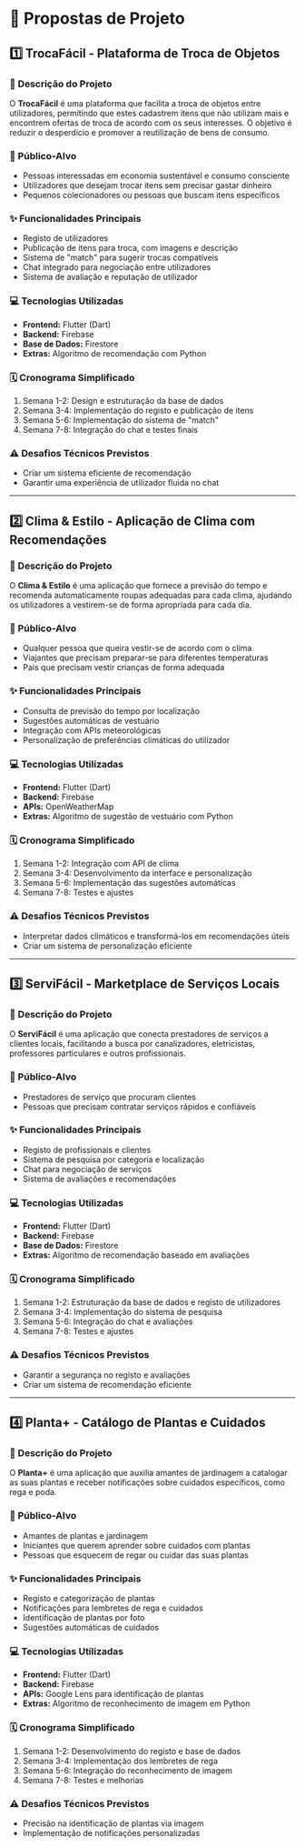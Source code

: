 # 📌 Propostas de Projeto

## 1️⃣ TrocaFácil - Plataforma de Troca de Objetos

### 📖 Descrição do Projeto

O **TrocaFácil** é uma plataforma que facilita a troca de objetos entre utilizadores, permitindo que estes cadastrem itens que não utilizam mais e encontrem ofertas de troca de acordo com os seus interesses. O objetivo é reduzir o desperdício e promover a reutilização de bens de consumo.

### 👥 Público-Alvo

- Pessoas interessadas em economia sustentável e consumo consciente
- Utilizadores que desejam trocar itens sem precisar gastar dinheiro
- Pequenos colecionadores ou pessoas que buscam itens específicos

### ✨ Funcionalidades Principais

- Registo de utilizadores
- Publicação de itens para troca, com imagens e descrição
- Sistema de "match" para sugerir trocas compatíveis
- Chat integrado para negociação entre utilizadores
- Sistema de avaliação e reputação de utilizador

### 💻 Tecnologias Utilizadas

- **Frontend:** Flutter (Dart)
- **Backend:** Firebase
- **Base de Dados:** Firestore
- **Extras:** Algoritmo de recomendação com Python

### 🗓️ Cronograma Simplificado

1. Semana 1-2: Design e estruturação da base de dados
2. Semana 3-4: Implementação do registo e publicação de itens
3. Semana 5-6: Implementação do sistema de "match"
4. Semana 7-8: Integração do chat e testes finais

### ⚠️ Desafios Técnicos Previstos

- Criar um sistema eficiente de recomendação
- Garantir uma experiência de utilizador fluida no chat

---

## 2️⃣ Clima & Estilo - Aplicação de Clima com Recomendações

### 📖 Descrição do Projeto

O **Clima & Estilo** é uma aplicação que fornece a previsão do tempo e recomenda automaticamente roupas adequadas para cada clima, ajudando os utilizadores a vestirem-se de forma apropriada para cada dia.

### 👥 Público-Alvo

- Qualquer pessoa que queira vestir-se de acordo com o clima
- Viajantes que precisam preparar-se para diferentes temperaturas
- Pais que precisam vestir crianças de forma adequada

### ✨ Funcionalidades Principais

- Consulta de previsão do tempo por localização
- Sugestões automáticas de vestuário
- Integração com APIs meteorológicas
- Personalização de preferências climáticas do utilizador

### 💻 Tecnologias Utilizadas

- **Frontend:** Flutter (Dart)
- **Backend:** Firebase
- **APIs:** OpenWeatherMap
- **Extras:** Algoritmo de sugestão de vestuário com Python

### 🗓️ Cronograma Simplificado

1. Semana 1-2: Integração com API de clima
2. Semana 3-4: Desenvolvimento da interface e personalização
3. Semana 5-6: Implementação das sugestões automáticas
4. Semana 7-8: Testes e ajustes

### ⚠️ Desafios Técnicos Previstos

- Interpretar dados climáticos e transformá-los em recomendações úteis
- Criar um sistema de personalização eficiente

---

## 3️⃣ ServiFácil - Marketplace de Serviços Locais

### 📖 Descrição do Projeto

O **ServiFácil** é uma aplicação que conecta prestadores de serviços a clientes locais, facilitando a busca por canalizadores, eletricistas, professores particulares e outros profissionais.

### 👥 Público-Alvo

- Prestadores de serviço que procuram clientes
- Pessoas que precisam contratar serviços rápidos e confiáveis

### ✨ Funcionalidades Principais

- Registo de profissionais e clientes
- Sistema de pesquisa por categoria e localização
- Chat para negociação de serviços
- Sistema de avaliações e recomendações

### 💻 Tecnologias Utilizadas

- **Frontend:** Flutter (Dart)
- **Backend:** Firebase
- **Base de Dados:** Firestore
- **Extras:** Algoritmo de recomendação baseado em avaliações

### 🗓️ Cronograma Simplificado

1. Semana 1-2: Estruturação da base de dados e registo de utilizadores
2. Semana 3-4: Implementação do sistema de pesquisa
3. Semana 5-6: Integração do chat e avaliações
4. Semana 7-8: Testes e ajustes

### ⚠️ Desafios Técnicos Previstos

- Garantir a segurança no registo e avaliações
- Criar um sistema de recomendação eficiente

---

## 4️⃣ Planta+ - Catálogo de Plantas e Cuidados

### 📖 Descrição do Projeto

O **Planta+** é uma aplicação que auxilia amantes de jardinagem a catalogar as suas plantas e receber notificações sobre cuidados específicos, como rega e poda.

### 👥 Público-Alvo

- Amantes de plantas e jardinagem
- Iniciantes que querem aprender sobre cuidados com plantas
- Pessoas que esquecem de regar ou cuidar das suas plantas

### ✨ Funcionalidades Principais

- Registo e categorização de plantas
- Notificações para lembretes de rega e cuidados
- Identificação de plantas por foto
- Sugestões automáticas de cuidados

### 💻 Tecnologias Utilizadas

- **Frontend:** Flutter (Dart)
- **Backend:** Firebase
- **APIs:** Google Lens para identificação de plantas
- **Extras:** Algoritmo de reconhecimento de imagem em Python

### 🗓️ Cronograma Simplificado

1. Semana 1-2: Desenvolvimento do registo e base de dados
2. Semana 3-4: Implementação dos lembretes de rega
3. Semana 5-6: Integração do reconhecimento de imagem
4. Semana 7-8: Testes e melhorias

### ⚠️ Desafios Técnicos Previstos

- Precisão na identificação de plantas via imagem
- Implementação de notificações personalizadas
